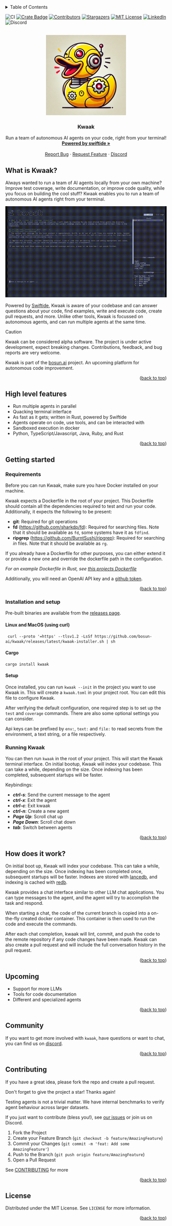 <details>
  <summary>Table of Contents</summary>

<!--toc:start-->

- [What is Kwaak?](#what-is-kwaak)
- [Features](#features)
- [Getting started](#getting-started)
  - [Requirements](#requirements)
  - [Installation and setup](#installation-and-setup)
  - [Running Kwaak](#running-kwaak)
- [Example prompts](#example-prompts)
- [Roadmap](#roadmap)
- [Community](#community)
- [Contributing](#contributing)
- [License](#license)
  <!--toc:end-->

</details>

<a name="readme-top"></a>

<!-- PROJECT SHIELDS -->
<!--
*** I'm using markdown "reference style" links for readability.
*** Reference links are enclosed in brackets [ ] instead of parentheses ( ).
*** See the bottom of this document for the declaration of the reference variables
*** for contributors-url, forks-url, etc. This is an optional, concise syntax you may use.
*** https://www.markdownguide.org/basic-syntax/#reference-style-links
-->

![CI](https://img.shields.io/github/actions/workflow/status/bosun-ai/kwaak/test.yml?style=flat-square)
[![Crate Badge]][Crate]
[![Contributors][contributors-shield]][contributors-url]
[![Stargazers][stars-shield]][stars-url]
[![MIT License][license-shield]][license-url]
[![LinkedIn][linkedin-shield]][linkedin-url]
![Discord](https://img.shields.io/discord/1257672801553354802?style=flat-square&link=https%3A%2F%2Fdiscord.gg%2F3jjXYen9UY)

<!-- PROJECT LOGO -->
<br />
<div align="center">
  <a href="https://github.com/bosun-ai/kwaak">
    <img src="https://github.com/bosun-ai/kwaak/blob/master/images/logo.webp" alt="Logo" width="250" height="250">
  </a>

  <h3 align="center">Kwaak</h3>

  <p align="center">
    Run a team of autonomous AI agents on your code, right from your terminal!
    <br />
    <a href="https://swiftide.rs"><strong>Powered by swiftide »</strong></a>
    <br />
    <br />
    <!-- <a href="https://github.com/bosun-ai/swiftide">View Demo</a> -->
    <a href="https://github.com/bosun-ai/kwaak/issues/new?labels=bug&template=bug_report.md">Report Bug</a>
    ·
    <a href="https://github.com/bosun-ai/kwaak/issues/new?labels=enhancement&template=feature_request.md">Request Feature</a>
    ·
    <a href="https://discord.gg/3jjXYen9UY">Discord</a>
  </p>
</div>

<!-- ABOUT THE PROJECT -->

## What is Kwaak?

<!-- [![Product Name Screen Shot][product-screenshot]](https://example.com) -->

Always wanted to run a team of AI agents locally from your own machine? Improve test coverage, write documentation, or improve code quality, while you focus on building the cool stuff? Kwaak enables you to run a team of autonomous AI agents right from your terminal.

![demo](./images/demo.gif)

Powered by [Swiftide](https://github.com/bosun-ai/swiftide), Kwaak is aware of your codebase and can answer questions about your code, find examples, write and execute code, create pull requests, and more. Unlike other tools, Kwaak is focussed on autonomous agents, and can run multiple agents at the same time.

> [!CAUTION]
> Kwaak can be considered alpha software. The project is under active development, expect breaking changes. Contributions, feedback, and bug reports are very welcome.

Kwaak is part of the [bosun.ai](https://bosun.ai) project. An upcoming platform for autonomous code improvement.

<p align="right">(<a href="#readme-top">back to top</a>)</p>

## High level features

- Run multiple agents in parallel
- Quacking terminal interface
- As fast as it gets; written in Rust, powered by Swiftide
- Agents operate on code, use tools, and can be interacted with
- Sandboxed execution in docker
- Python, TypeScript/Javascript, Java, Ruby, and Rust

<p align="right">(<a href="#readme-top">back to top</a>)</p>

## Getting started

### Requirements

Before you can run Kwaak, make sure you have Docker installed on your machine.

Kwaak expects a Dockerfile in the root of your project. This Dockerfile should contain all the dependencies required to test and run your code. Additionally, it expects the following to be present:

- **git**: Required for git operations
- **fd** (https://github.com/sharkdp/fd): Required for searching files. Note that it should be available as `fd`, some systems have it as `fdfind`.
- **ripgrep** (https://github.com/BurntSushi/ripgrep): Required for searching _in_ files. Note that it should be available as `rg`.

If you already have a Dockerfile for other purposes, you can either extend it or provide a new one and override the dockerfile path in the configuration.

_For an example Dockerfile in Rust, see [this projects Dockerfile](/Dockerfile)_

Additionally, you will need an OpenAI API key and a [github token](https://docs.github.com/en/authentication/keeping-your-account-and-data-secure/managing-your-personal-access-tokens).

<p align="right">(<a href="#readme-top">back to top</a>)</p>

### Installation and setup

Pre-built binaries are available from the [releases page](https://github.com/bosun-ai/kwaak/releases).

#### Linux and MacOS (using curl)

```shell
 curl --proto '=https' --tlsv1.2 -LsSf https://github.com/bosun-ai/kwaak/releases/latest/kwaak-installer.sh | sh
```

#### Cargo

```shell
cargo install kwaak
```

#### Setup

Once installed, you can run `kwaak --init` in the project you want to use Kwaak in. This will create a `kwaak.toml` in your project root. You can edit this file to configure Kwaak.

After verifying the default configuration, one required step is to set up the `test` and `coverage` commands. There are also some optional settings you can consider.

Api keys can be prefixed by `env:`, `text:` and `file:` to read secrets from the environment, a text string, or a file respectively.

### Running Kwaak

You can then run `kwaak` in the root of your project. This will start the Kwaak terminal interface. On initial bootup, Kwaak will index your codebase. This can take a while, depending on the size. Once indexing has been completed, subsequent startups will be faster.

Keybindings:

- **_ctrl-s_**: Send the current message to the agent
- **_ctrl-x_**: Exit the agent
- **_ctrl-c_**: Exit kwaak
- **_ctrl-n_**: Create a new agent
- **_Page Up_**: Scroll chat up
- **_Page Down_**: Scroll chat down
- **_tab_**: Switch between agents

<p align="right">(<a href="#readme-top">back to top</a>)</p>

## How does it work?

On initial boot up, Kwaak will index your codebase. This can take a while, depending on the size. Once indexing has been completed once, subsequent startups will be faster. Indexes are stored with [lancedb](https://github.com/lancedb/lancedb), and indexing is cached with [redb](https://github.com/cberner/redb).

Kwaak provides a chat interface similar to other LLM chat applications. You can type messages to the agent, and the agent will try to accomplish the task and respond.

When starting a chat, the code of the current branch is copied into a on-the-fly created docker container. This container is then used to run the code and execute the commands.

After each chat completion, kwaak will lint, commit, and push the code to the remote repository if any code changes have been made. Kwaak can also create a pull request and will include the full conversation history in the pull request.

<p align="right">(<a href="#readme-top">back to top</a>)</p>

<!-- ROADMAP -->

## Upcoming

- Support for more LLMs
- Tools for code documentation
- Different and specialized agents

<p align="right">(<a href="#readme-top">back to top</a>)</p>

<!-- CONTRIBUTING -->

## Community

If you want to get more involved with `kwaak`, have questions or want to chat, you can find us on [discord](https://discord.gg/3jjXYen9UY).

<p align="right">(<a href="#readme-top">back to top</a>)</p>

## Contributing

If you have a great idea, please fork the repo and create a pull request.

Don't forget to give the project a star! Thanks again!

Testing agents is not a trivial matter. We have internal benchmarks to verify agent behaviour across larger datasets.

If you just want to contribute (bless you!), see [our issues](https://github.com/bosun-ai/kwaak/issues) or join us on Discord.

1. Fork the Project
2. Create your Feature Branch (`git checkout -b feature/AmazingFeature`)
3. Commit your Changes (`git commit -m 'feat: Add some AmazingFeature'`)
4. Push to the Branch (`git push origin feature/AmazingFeature`)
5. Open a Pull Request

See [CONTRIBUTING](https://github.com/bosun-ai/swiftide/blob/master/CONTRIBUTING.md) for more

<p align="right">(<a href="#readme-top">back to top</a>)</p>

<!-- LICENSE -->

## License

Distributed under the MIT License. See `LICENSE` for more information.

<p align="right">(<a href="#readme-top">back to top</a>)</p>

<!-- MARKDOWN LINKS & IMAGES -->
<!-- https://www.markdownguide.org/basic-syntax/#reference-style-links -->

[contributors-shield]: https://img.shields.io/github/contributors/bosun-ai/kwaak.svg?style=flat-square
[contributors-url]: https://github.com/bosun-ai/kwaak/graphs/contributors
[stars-shield]: https://img.shields.io/github/stars/bosun-ai/kwaak.svg?style=flat-square
[stars-url]: https://github.com/bosun-ai/kwaak/stargazers
[license-shield]: https://img.shields.io/github/license/bosun-ai/kwaak.svg?style=flat-square
[license-url]: https://github.com/bosun-ai/kwaak/blob/master/LICENSE.txt
[linkedin-shield]: https://img.shields.io/badge/-LinkedIn-black.svg?style=flat-square&logo=linkedin&colorB=555
[linkedin-url]: https://www.linkedin.com/company/bosun-ai
[Crate Badge]: https://img.shields.io/crates/v/kwaak?logo=rust&style=flat-square&logoColor=E05D44&color=E05D44
[Crate]: https://crates.io/crates/kwaak
[Docs Badge]: https://img.shields.io/docsrs/kwaak?logo=rust&style=flat-square&logoColor=E05D44
[API Docs]: https://docs.rs/kwaak

